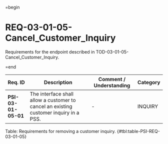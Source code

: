 =begin

# REQ-03-01-05-Cancel_Customer_Inquiry

Requirements for the endpoint described in TOD-03-01-05-Cancel_Customer_Inquiry.

=end

| Req. ID                        | Description                         | Comment / Understanding                  | Category                       |
| ------------------------------ | ----------------------------------- | ---------------------------------------- | ------------------------------ |
| __PSI-03-01-05-01__ | The interface shall allow a customer to cancel an existing customer inquiry in a PSS. | -                       | INQUIRY  |

Table: Requirements for removing a customer inquiry. {#tbl:table-PSI-REQ-03-01-05}
